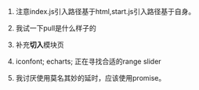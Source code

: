 1. 注意index.js引入路径基于html,start.js引入路径基于自身。

2. 我试一下pull是什么样子的

3. 补充**切入**模块页

4. iconfont; echarts; 正在寻找合适的range slider

5. 我讨厌使用莫名其妙的延时，应该使用promise。